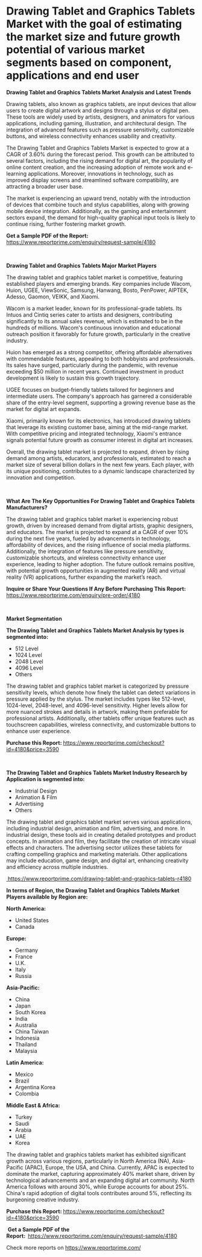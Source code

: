 <p><h1>Drawing Tablet and Graphics Tablets Market with the goal of estimating the market size and future growth potential of various market segments based on component, applications and end user</h1></p><p><strong>Drawing Tablet and Graphics Tablets Market Analysis and Latest Trends</strong></p>
<p><p>Drawing tablets, also known as graphics tablets, are input devices that allow users to create digital artwork and designs through a stylus or digital pen. These tools are widely used by artists, designers, and animators for various applications, including gaming, illustration, and architectural design. The integration of advanced features such as pressure sensitivity, customizable buttons, and wireless connectivity enhances usability and creativity.</p><p>The Drawing Tablet and Graphics Tablets Market is expected to grow at a CAGR of 3.60% during the forecast period. This growth can be attributed to several factors, including the rising demand for digital art, the popularity of online content creation, and the increasing adoption of remote work and e-learning applications. Moreover, innovations in technology, such as improved display screens and streamlined software compatibility, are attracting a broader user base.</p><p>The market is experiencing an upward trend, notably with the introduction of devices that combine touch and stylus capabilities, along with growing mobile device integration. Additionally, as the gaming and entertainment sectors expand, the demand for high-quality graphical input tools is likely to continue rising, further fostering market growth.</p></p>
<p><strong>Get a Sample PDF of the Report:&nbsp;</strong> <a href="https://www.reportprime.com/enquiry/request-sample/4180?utm_campaign=2637&utm_medium=2&utm_source=Github&utm_content=ia&utm_term=18032025&utm_id=drawing-tablet-and-graphics-tablets">https://www.reportprime.com/enquiry/request-sample/4180</a></p>
<p>&nbsp;</p>
<p><strong>Drawing Tablet and Graphics Tablets Major Market Players</strong></p>
<p><p>The drawing tablet and graphics tablet market is competitive, featuring established players and emerging brands. Key companies include Wacom, Huion, UGEE, ViewSonic, Samsung, Hanwang, Bosto, PenPower, AIPTEK, Adesso, Gaomon, VEIKK, and Xiaomi. </p><p>Wacom is a market leader, known for its professional-grade tablets. Its Intuos and Cintiq series cater to artists and designers, contributing significantly to its annual sales revenue, which is estimated to be in the hundreds of millions. Wacom's continuous innovation and educational outreach position it favorably for future growth, particularly in the creative industry.</p><p>Huion has emerged as a strong competitor, offering affordable alternatives with commendable features, appealing to both hobbyists and professionals. Its sales have surged, particularly during the pandemic, with revenue exceeding $50 million in recent years. Continued investment in product development is likely to sustain this growth trajectory.</p><p>UGEE focuses on budget-friendly tablets tailored for beginners and intermediate users. The company's approach has garnered a considerable share of the entry-level segment, supporting a growing revenue base as the market for digital art expands.</p><p>Xiaomi, primarily known for its electronics, has introduced drawing tablets that leverage its existing customer base, aiming at the mid-range market. With competitive pricing and integrated technology, Xiaomi's entrance signals potential future growth as consumer interest in digital art increases.</p><p>Overall, the drawing tablet market is projected to expand, driven by rising demand among artists, educators, and professionals, estimated to reach a market size of several billion dollars in the next few years. Each player, with its unique positioning, contributes to a dynamic landscape characterized by innovation and competition.</p></p>
<p>&nbsp;</p>
<p><strong>What Are The Key Opportunities For Drawing Tablet and Graphics Tablets Manufacturers?</strong></p>
<p><p>The drawing tablet and graphics tablet market is experiencing robust growth, driven by increased demand from digital artists, graphic designers, and educators. The market is projected to expand at a CAGR of over 10% during the next five years, fueled by advancements in technology, affordability of devices, and the rising influence of social media platforms. Additionally, the integration of features like pressure sensitivity, customizable shortcuts, and wireless connectivity enhance user experience, leading to higher adoption. The future outlook remains positive, with potential growth opportunities in augmented reality (AR) and virtual reality (VR) applications, further expanding the market’s reach.</p></p>
<p><strong>Inquire or Share Your Questions If Any Before Purchasing This Report:</strong> <a href="https://www.reportprime.com/enquiry/pre-order/4180?utm_campaign=2637&utm_medium=2&utm_source=Github&utm_content=ia&utm_term=18032025&utm_id=drawing-tablet-and-graphics-tablets">https://www.reportprime.com/enquiry/pre-order/4180</a></p>
<p>&nbsp;</p>
<p><strong>Market Segmentation</strong></p>
<p><strong>The Drawing Tablet and Graphics Tablets Market Analysis by types is segmented into:</strong></p>
<p><ul><li>512 Level</li><li>1024 Level</li><li>2048 Level</li><li>4096 Level</li><li>Others</li></ul></p>
<p><p>The drawing tablet and graphics tablet market is categorized by pressure sensitivity levels, which denote how finely the tablet can detect variations in pressure applied by the stylus. The market includes types like 512-level, 1024-level, 2048-level, and 4096-level sensitivity. Higher levels allow for more nuanced strokes and details in artwork, making them preferable for professional artists. Additionally, other tablets offer unique features such as touchscreen capabilities, wireless connectivity, and customizable buttons to enhance user experience.</p></p>
<p><strong>Purchase this Report:&nbsp;</strong><a href="https://www.reportprime.com/checkout?id=4180&price=3590&utm_campaign=2637&utm_medium=2&utm_source=Github&utm_content=ia&utm_term=18032025&utm_id=drawing-tablet-and-graphics-tablets">https://www.reportprime.com/checkout?id=4180&price=3590</a></p>
<p>&nbsp;</p>
<p><strong>The Drawing Tablet and Graphics Tablets Market Industry Research by Application is segmented into:</strong></p>
<p><ul><li>Industrial Design</li><li>Animation & Film</li><li>Advertising</li><li>Others</li></ul></p>
<p><p>The drawing tablet and graphics tablet market serves various applications, including industrial design, animation and film, advertising, and more. In industrial design, these tools aid in creating detailed prototypes and product concepts. In animation and film, they facilitate the creation of intricate visual effects and characters. The advertising sector utilizes these tablets for crafting compelling graphics and marketing materials. Other applications may include education, game design, and digital art, enhancing creativity and efficiency across multiple industries.</p></p>
<p><a href="https://www.reportprime.com/drawing-tablet-and-graphics-tablets-r4180?utm_campaign=2637&utm_medium=2&utm_source=Github&utm_content=ia&utm_term=18032025&utm_id=drawing-tablet-and-graphics-tablets">&nbsp;https://www.reportprime.com/drawing-tablet-and-graphics-tablets-r4180</a></p>
<p><strong>In terms of Region, the Drawing Tablet and Graphics Tablets Market Players available by Region are:</strong></p>
<p>
    <p> <strong> North America: </strong>
        <ul>
            <li>United States</li>
            <li>Canada</li>
        </ul>
        </p> 
    <p> <strong> Europe: </strong>
        <ul>
            <li>Germany</li>
            <li>France</li>
            <li>U.K.</li>
            <li>Italy</li>
            <li>Russia</li>
        </ul>
        </p> 
    <p> <strong> Asia-Pacific: </strong>
        <ul>
            <li>China</li>
            <li>Japan</li>
            <li>South Korea</li>
            <li>India</li>
            <li>Australia</li>
            <li>China Taiwan</li>
            <li>Indonesia</li>
            <li>Thailand</li>
            <li>Malaysia</li>
        </ul>
        </p> 
    <p> <strong> Latin America: </strong>
        <ul>
            <li>Mexico</li>
            <li>Brazil</li>
            <li>Argentina Korea</li>
            <li>Colombia</li>
        </ul>
        </p> 
    <p> <strong> Middle East & Africa: </strong>
        <ul>
            <li>Turkey</li>
            <li>Saudi</li>
            <li>Arabia</li>
            <li>UAE</li>
            <li>Korea</li>
        </ul>
    </p>
    </p>
<p><p>The drawing tablet and graphics tablets market has exhibited significant growth across various regions, particularly in North America (NA), Asia-Pacific (APAC), Europe, the USA, and China. Currently, APAC is expected to dominate the market, capturing approximately 40% market share, driven by technological advancements and an expanding digital art community. North America follows with around 30%, while Europe accounts for about 25%. China's rapid adoption of digital tools contributes around 5%, reflecting its burgeoning creative industry.</p></p>
<p><strong>Purchase this Report: </strong><a href="https://www.reportprime.com/checkout?id=4180&price=3590&utm_campaign=2637&utm_medium=2&utm_source=Github&utm_content=ia&utm_term=18032025&utm_id=drawing-tablet-and-graphics-tablets">https://www.reportprime.com/checkout?id=4180&price=3590</a></p>
<p>&nbsp;<strong>Get a Sample PDF of the Report:&nbsp;&nbsp;</strong><a href="https://www.reportprime.com/enquiry/request-sample/4180?utm_campaign=2637&utm_medium=2&utm_source=Github&utm_content=ia&utm_term=18032025&utm_id=drawing-tablet-and-graphics-tablets">https://www.reportprime.com/enquiry/request-sample/4180</a></p>
<p><strong></strong></p>
<p>Check more reports on <a href="https://www.reportprime.com/?utm_campaign=2637&utm_medium=2&utm_source=Github&utm_content=ia&utm_term=18032025&utm_id=drawing-tablet-and-graphics-tablets">https://www.reportprime.com/</a></p>